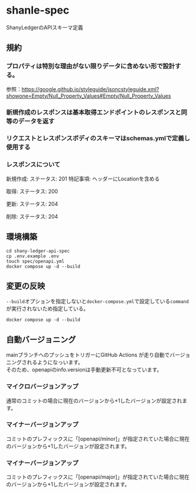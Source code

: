 # shanle-spec
ShanyLedgerのAPIスキーマ定義

## 規約
###  プロパティは特別な理由がない限りデータに含めない形で設計する。
参照：https://google.github.io/styleguide/jsoncstyleguide.xml?showone=Empty/Null_Property_Values#Empty/Null_Property_Values

### 新規作成のレスポンスは基本取得エンドポイントのレスポンスと同等のデータを返す

### リクエストとレスポンスボディのスキーマはschemas.ymlで定義し使用する

### レスポンスについて
新規作成:
  ステータス: 201
  特記事項: ヘッダーにLocationを含める

取得:
  ステータス: 200

更新:
  ステータス: 204

削除:
  ステータス: 204


## 環境構築
```shell
cd shany-ledger-api-spec
cp .env.example .env
touch spec/openapi.yml
docker compose up -d --build
```

## 変更の反映
`--build`オプションを指定しないと`docker-compose.yml`で設定している`command`が実行されないため指定している。
```shell
docker compose up -d --build
```

## 自動バージョニング
mainブランチへのプッシュをトリガーにGitHub Actions が走り自動でバージョニングされるようになっいます。  
そのため、openapiのinfo.versionは手動更新不可となっています。

### マイクロバージョンアップ
通常のコミットの場合に現在のバージョンから+1したバージョンが設定されます。

### マイナーバージョンアップ
コミットのプレフィックスに「[openapi/minor]」が指定されていた場合に現在のバージョンから+1したバージョンが設定されます。

### マイナーバージョンアップ
コミットのプレフィックスに「[openapi/major]」が指定されていた場合に現在のバージョンから+1したバージョンが設定されます。
